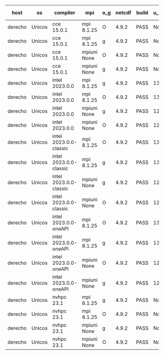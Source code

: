 

| host     | os       | compiler                              | mpi                      | o_g        | netcdf        | build       | u_pass          | u_fail          | s_pass            | s_fail            | e_pass             | e_fail             | nuopc_pass       | nuopc_fail       | artifacts link          |
|----------|----------|---------------------------------------|--------------------------|------------|---------------|-------------|-----------------|-----------------|-------------------|-------------------|--------------------|--------------------|------------------|------------------|-------------------------|
| derecho | Unicos | cce 15.0.1 | mpi 8.1.25  | O | 4.9.2  | PASS | None | None | None | None | None | None | None | None | <a href="https://github.com/esmf-org/esmf-test-artifacts/tree/be489025d637a9d979ab2c3594a6af3d6cb2d5fb/develop/cce/15.0.1/O/mpi/8.1.25" target="_blank">be48902</a> | 
| derecho | Unicos | cce 15.0.1 | mpi 8.1.25  | g | 4.9.2  | PASS | None | None | None | None | None | None | None | None | <a href="https://github.com/esmf-org/esmf-test-artifacts/tree/ffcd73a18c07d5377656c08a0628c3a1261b9748/develop/cce/15.0.1/g/mpi/8.1.25" target="_blank">ffcd73a</a> | 
| derecho | Unicos | cce 15.0.1 | mpiuni None  | O | 4.9.2  | PASS | None | None | None | None | None | None | None | None | <a href="https://github.com/esmf-org/esmf-test-artifacts/tree/21d52d51b14008c5813e89f64cb8aac0f9417eaf/develop/cce/15.0.1/O/mpiuni/None" target="_blank">21d52d5</a> | 
| derecho | Unicos | cce 15.0.1 | mpiuni None  | g | 4.9.2  | PASS | None | None | None | None | None | None | None | None | <a href="https://github.com/esmf-org/esmf-test-artifacts/tree/7091ef567f220683b43ab3ee163f373d10151cd7/develop/cce/15.0.1/g/mpiuni/None" target="_blank">7091ef5</a> | 
| derecho | Unicos | intel 2023.0.0 | mpi 8.1.25  | g | 4.9.2  | PASS | 13930 | 0 | 49 | 0 | 81 | 0 | 52 | 0 | <a href="https://github.com/esmf-org/esmf-test-artifacts/tree/1ee4fff9d446f81ebd91514fee33597e34603a2f/develop/intel/2023.0.0/g/mpi/8.1.25" target="_blank">1ee4fff</a> | 
| derecho | Unicos | intel 2023.0.0 | mpi 8.1.25  | O | 4.9.2  | PASS | 13930 | 0 | 49 | 0 | 81 | 0 | 52 | 0 | <a href="https://github.com/esmf-org/esmf-test-artifacts/tree/c722b844e05778754298092e314dabe94c195c40/develop/intel/2023.0.0/O/mpi/8.1.25" target="_blank">c722b84</a> | 
| derecho | Unicos | intel 2023.0.0 | mpiuni None  | g | 4.9.2  | PASS | 12346 | 0 | 8 | 0 | 44 | 0 | None | None | <a href="https://github.com/esmf-org/esmf-test-artifacts/tree/ff6f8ad82ef8ba1cff81d949149e2bb72f41e96e/develop/intel/2023.0.0/g/mpiuni/None" target="_blank">ff6f8ad</a> | 
| derecho | Unicos | intel 2023.0.0 | mpiuni None  | O | 4.9.2  | PASS | 12346 | 0 | 8 | 0 | 44 | 0 | None | None | <a href="https://github.com/esmf-org/esmf-test-artifacts/tree/f4960134deb0d78226b67f228fb5e8961e1be874/develop/intel/2023.0.0/O/mpiuni/None" target="_blank">f496013</a> | 
| derecho | Unicos | intel 2023.0.0-classic | mpi 8.1.25  | O | 4.9.2  | PASS | 13930 | 0 | 49 | 0 | 81 | 0 | 52 | 0 | <a href="https://github.com/esmf-org/esmf-test-artifacts/tree/952e6ec7f392c46579afc9ea7cf44074c7601b13/develop/intel/2023.0.0-classic/O/mpi/8.1.25" target="_blank">952e6ec</a> | 
| derecho | Unicos | intel 2023.0.0-classic | mpi 8.1.25  | g | 4.9.2  | PASS | 13930 | 0 | 49 | 0 | 81 | 0 | 52 | 0 | <a href="https://github.com/esmf-org/esmf-test-artifacts/tree/f898d6d803446473c70f629a46cc5d8422ed92de/develop/intel/2023.0.0-classic/g/mpi/8.1.25" target="_blank">f898d6d</a> | 
| derecho | Unicos | intel 2023.0.0-classic | mpiuni None  | g | 4.9.2  | PASS | 12346 | 0 | 8 | 0 | 44 | 0 | None | None | <a href="https://github.com/esmf-org/esmf-test-artifacts/tree/4436473c7f04a52b490f88413fe12d9de5a5bdf2/develop/intel/2023.0.0-classic/g/mpiuni/None" target="_blank">4436473</a> | 
| derecho | Unicos | intel 2023.0.0-classic | mpiuni None  | O | 4.9.2  | PASS | 12346 | 0 | 8 | 0 | 44 | 0 | None | None | <a href="https://github.com/esmf-org/esmf-test-artifacts/tree/b6418ee7a56179d4497140f1023654d2adf49fa4/develop/intel/2023.0.0-classic/O/mpiuni/None" target="_blank">b6418ee</a> | 
| derecho | Unicos | intel 2023.0.0-oneAPI | mpi 8.1.25  | O | 4.9.2  | PASS | 13930 | 0 | 48 | 1 | 81 | 0 | 43 | 9 | <a href="https://github.com/esmf-org/esmf-test-artifacts/tree/afeb20744ac5ffe4de9b33e132a066ee53229e7a/develop/intel/2023.0.0-oneAPI/O/mpi/8.1.25" target="_blank">afeb207</a> | 
| derecho | Unicos | intel 2023.0.0-oneAPI | mpi 8.1.25  | g | 4.9.2  | PASS | 13930 | 0 | 49 | 0 | 81 | 0 | 40 | 12 | <a href="https://github.com/esmf-org/esmf-test-artifacts/tree/190611ccc296bd229fd36406ac3e2acc8ed5a986/develop/intel/2023.0.0-oneAPI/g/mpi/8.1.25" target="_blank">190611c</a> | 
| derecho | Unicos | intel 2023.0.0-oneAPI | mpiuni None  | O | 4.9.2  | PASS | 12346 | 0 | 8 | 0 | 44 | 0 | None | None | <a href="https://github.com/esmf-org/esmf-test-artifacts/tree/c8fb089bfe09a3a8b8324708938a6dc2e94ca00c/develop/intel/2023.0.0-oneAPI/O/mpiuni/None" target="_blank">c8fb089</a> | 
| derecho | Unicos | intel 2023.0.0-oneAPI | mpiuni None  | g | 4.9.2  | PASS | 12346 | 0 | 8 | 0 | 44 | 0 | None | None | <a href="https://github.com/esmf-org/esmf-test-artifacts/tree/0b3afdf0b832d8ff6a88f9465b9d4f7b22660472/develop/intel/2023.0.0-oneAPI/g/mpiuni/None" target="_blank">0b3afdf</a> | 
| derecho | Unicos | nvhpc 23.1 | mpi 8.1.25  | g | 4.9.2  | PASS | None | None | None | None | None | None | None | None | <a href="https://github.com/esmf-org/esmf-test-artifacts/tree/b3309f328af83bfd52d7bc1e7f017109f901b0db/develop/nvhpc/23.1/g/mpi/8.1.25" target="_blank">b3309f3</a> | 
| derecho | Unicos | nvhpc 23.1 | mpi 8.1.25  | O | 4.9.2  | PASS | None | None | None | None | None | None | None | None | <a href="https://github.com/esmf-org/esmf-test-artifacts/tree/59cdf225f683e40ee82f4454c6169b489156caa7/develop/nvhpc/23.1/O/mpi/8.1.25" target="_blank">59cdf22</a> | 
| derecho | Unicos | nvhpc 23.1 | mpiuni None  | g | 4.9.2  | PASS | None | None | None | None | None | None | None | None | <a href="https://github.com/esmf-org/esmf-test-artifacts/tree/300d60b85a4494c722024d23825b36171871f595/develop/nvhpc/23.1/g/mpiuni/None" target="_blank">300d60b</a> | 
| derecho | Unicos | nvhpc 23.1 | mpiuni None  | O | 4.9.2  | PASS | None | None | None | None | None | None | None | None | <a href="https://github.com/esmf-org/esmf-test-artifacts/tree/bc528407334741b219d0236caf87c7451761adb5/develop/nvhpc/23.1/O/mpiuni/None" target="_blank">bc52840</a> | 
